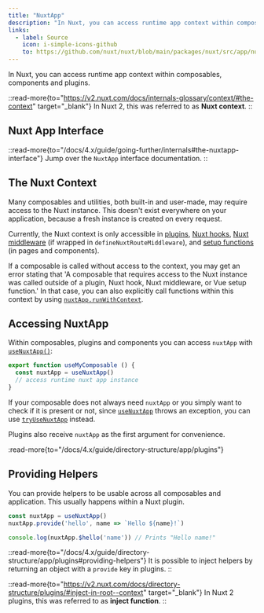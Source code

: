 ```yaml
---
title: "NuxtApp"
description: "In Nuxt, you can access runtime app context within composables, components and plugins."
links:
  - label: Source
    icon: i-simple-icons-github
    to: https://github.com/nuxt/nuxt/blob/main/packages/nuxt/src/app/nuxt.ts
---
```


In Nuxt, you can access runtime app context within composables, components and plugins.

::read-more{to="https://v2.nuxt.com/docs/internals-glossary/context/#the-context" target="_blank"}
In Nuxt 2, this was referred to as **Nuxt context**.
::

## Nuxt App Interface

::read-more{to="/docs/4.x/guide/going-further/internals#the-nuxtapp-interface"}
Jump over the `NuxtApp` interface documentation.
::

## The Nuxt Context

Many composables and utilities, both built-in and user-made, may require access to the Nuxt instance. This doesn't exist everywhere on your application, because a fresh instance is created on every request.

Currently, the Nuxt context is only accessible in [plugins](/docs/4.x/guide/directory-structure/app/plugins), [Nuxt hooks](/docs/4.x/guide/going-further/hooks), [Nuxt middleware](/docs/4.x/guide/directory-structure/app/middleware) (if wrapped in `defineNuxtRouteMiddleware`), and [setup functions](https://vuejs.org/api/composition-api-setup.html) (in pages and components).

If a composable is called without access to the context, you may get an error stating that 'A composable that requires access to the Nuxt instance was called outside of a plugin, Nuxt hook, Nuxt middleware, or Vue setup function.' In that case, you can also explicitly call functions within this context by using [`nuxtApp.runWithContext`](/docs/4.x/api/composables/use-nuxt-app#runwithcontext).

## Accessing NuxtApp

Within composables, plugins and components you can access `nuxtApp` with [`useNuxtApp()`](/docs/4.x/api/composables/use-nuxt-app):

```ts [app/composables/useMyComposable.ts]
export function useMyComposable () {
  const nuxtApp = useNuxtApp()
  // access runtime nuxt app instance
}
```

If your composable does not always need `nuxtApp` or you simply want to check if it is present or not, since [`useNuxtApp`](/docs/4.x/api/composables/use-nuxt-app) throws an exception, you can use [`tryUseNuxtApp`](/docs/4.x/api/composables/use-nuxt-app#tryusenuxtapp) instead.

Plugins also receive `nuxtApp` as the first argument for convenience.

:read-more{to="/docs/4.x/guide/directory-structure/app/plugins"}

## Providing Helpers

You can provide helpers to be usable across all composables and application. This usually happens within a Nuxt plugin.

```ts
const nuxtApp = useNuxtApp()
nuxtApp.provide('hello', name => `Hello ${name}!`)

console.log(nuxtApp.$hello('name')) // Prints "Hello name!"
```

::read-more{to="/docs/4.x/guide/directory-structure/app/plugins#providing-helpers"}
It is possible to inject helpers by returning an object with a `provide` key in plugins.
::

::read-more{to="https://v2.nuxt.com/docs/directory-structure/plugins/#inject-in-root--context" target="_blank"}
In Nuxt 2 plugins, this was referred to as **inject function**.
::
